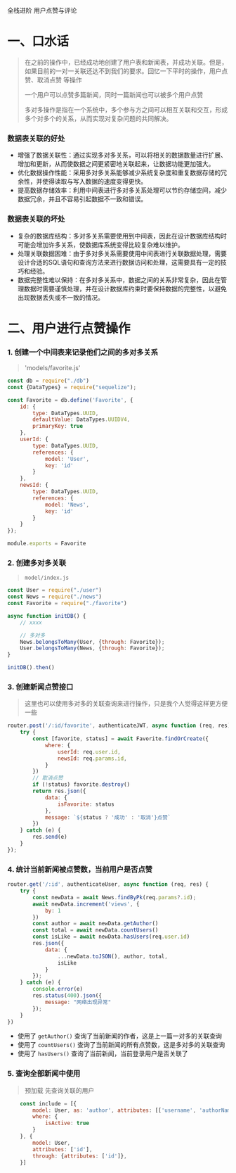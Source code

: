 全栈进阶 用户点赞与评论

# 一、口水话

> 在之前的操作中，已经成功地创建了用户表和新闻表，并成功关联。但是，如果目前的一对一关联还达不到我们的要求。回忆一下平时的操作，用户点赞、取消点赞
> 等操作
>
> 一个用户可以点赞多篇新闻，同时一篇新闻也可以被多个用户点赞
>
> 多对多操作是指在一个系统中，多个参与方之间可以相互关联和交互，形成多个对多个的关系，从而实现对复杂问题的共同解决。

### 数据表关联的好处

- 增强了数据关联性：通过实现多对多关系，可以将相关的数据数量进行扩展、增加和更新，从而使数据之间更紧密地关联起来，让数据功能更加强大。
- 优化数据操作性能：采用多对多关系能够减少系统复杂度和重复数据存储的冗余性，并使得读取与写入数据的速度变得更快。
- 提高数据存储效率：利用中间表进行多对多关系处理可以节约存储空间，减少数据冗余，并且不容易引起数据不一致和错误。

### 数据表关联的坏处

- 复杂的数据库结构：多对多关系需要使用到中间表，因此在设计数据库结构时可能会增加许多关系，使数据库系统变得比较复杂难以维护。
- 处理关联数据困难：由于多对多关系需要使用中间表进行关联数据处理，需要设计合适的SQL语句和查询方法来进行数据访问和处理，这需要具有一定的技巧和经验。
- 数据完整性难以保持：在多对多关系中，数据之间的关系非常复杂，因此在管理数据时需要谨慎处理，并在设计数据库约束时要保持数据的完整性，以避免出现数据丢失或不一致的情况。

# 二、用户进行点赞操作

### 1. 创建一个中间表来记录他们之间的多对多关系

> 'models/favorite.js'

```js
const db = require("./db")
const {DataTypes} = require("sequelize");

const Favorite = db.define('Favorite', {
	id: {
		type: DataTypes.UUID,
		defaultValue: DataTypes.UUIDV4,
		primaryKey: true
	},
	userId: {
		type: DataTypes.UUID,
		references: {
			model: 'User',
			key: 'id'
		}
	},
	newsId: {
		type: DataTypes.UUID,
		references: {
			model: 'News',
			key: 'id'
		}
	}
});

module.exports = Favorite
```

### 2. 创建多对多关联

> `model/index.js`

```js
const User = require("./user")
const News = require("./news")
const Favorite = require("./favorite")

async function initDB() {
	// xxxx

	// 多对多
	News.belongsToMany(User, {through: Favorite});
	User.belongsToMany(News, {through: Favorite});
}

initDB().then()
```

### 3. 创建新闻点赞接口

> 这里也可以使用多对多的关联查询来进行操作，只是我个人觉得这样更方便一些

```js
router.post('/:id/favorite', authenticateJWT, async function (req, res) {
	try {
		const [favorite, status] = await Favorite.findOrCreate({
			where: {
				userId: req.user.id,
				newsId: req.params.id,
			}
		})
		// 取消点赞
		if (!status) favorite.destroy()
		return res.json({
			data: {
				isFavorite: status
			},
			message: `${status ? '成功' : '取消'}点赞`
		})
	} catch (e) {
		res.send(e)
	}
});
```


### 4. 统计当前新闻被点赞数，当前用户是否点赞
```js
router.get('/:id', authenticateUser, async function (req, res) {
	try {
		const newData = await News.findByPk(req.params?.id);
		await newData.increment('views', {
			by: 1
		})
		const author = await newData.getAuthor()
		const total = await newData.countUsers()
		const isLike = await newData.hasUsers(req.user.id)
		res.json({
			data: {
				...newData.toJSON(), author, total,
				isLike
			}
		});
	} catch (e) {
		console.error(e)
		res.status(400).json({
			message: "网络出现异常"
		});
	}
})
```
- 使用了 `getAuthor()` 查询了当前新闻的作者，这是上一篇一对多的关联查询
- 使用了 `countUsers()` 查询了当前新闻的所有点赞数，这是多对多的关联查询
- 使用了 `hasUsers()` 查询了当前新闻，当前登录用户是否关联了


### 5. 查询全部新闻中使用
> 预加载 先查询关联的用户
```js
	const include = [{
		model: User, as: 'author', attributes: [['username', 'authorName']],
		where: {
			isActive: true
		}
	}, {
		model: User,
		attributes: ['id'],
		through: {attributes: ['id']},
	}]
```
